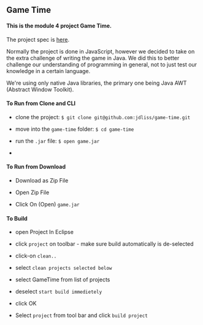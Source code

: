 ## Game Time

#### This is the module 4 project Game Time.

The project spec is [here](https://github.com/turingschool/lesson_plans/blob/master/ruby_04-apis_and_scalability/gametime_project.markdown).

Normally the project is done in JavaScript, however we decided to take on the extra challenge of writing the game in Java.  We did this to better challenge our understanding of programming in general, not to just test our knowledge in a certain language.

We're using only native Java libraries, the primary one being Java AWT (Abstract Window Toolkit).

#### To Run from Clone and CLI

* clone the project: `$ git clone git@github.com:jdliss/game-time.git`

* move into the `game-time` folder: `$ cd game-time`

* run the `.jar` file: `$ open game.jar`
* 
#### To Run from Download

* Download as Zip File

* Open Zip File

* Click On (Open) `game.jar`

#### To Build

* open Project In Eclipse

* click `project` on toolbar - make sure build automatically is de-selected

* click-on `clean..`

* select `clean projects selected below`

* select GameTime from list of projects 

* deselect `start build immedietely`

* click OK

* Select `project` from tool bar and click `build project`




